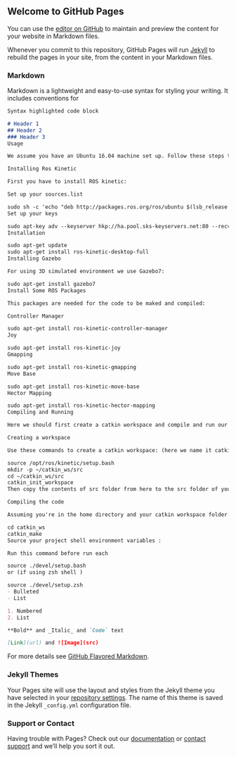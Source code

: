 ## Welcome to GitHub Pages

You can use the [editor on GitHub](https://github.com/SaraTohidi/traversal_map/edit/master/README.md) to maintain and preview the content for your website in Markdown files.

Whenever you commit to this repository, GitHub Pages will run [Jekyll](https://jekyllrb.com/) to rebuild the pages in your site, from the content in your Markdown files.

### Markdown

Markdown is a lightweight and easy-to-use syntax for styling your writing. It includes conventions for

```markdown
Syntax highlighted code block

# Header 1
## Header 2
### Header 3
Usage

We assume you have an Ubuntu 16.04 machine set up. Follow these steps to bring up the robot:

Installing Ros Kinetic

First you have to install ROS kinetic:

Set up your sources.list

sudo sh -c 'echo "deb http://packages.ros.org/ros/ubuntu $(lsb_release -sc) main" > /etc/apt/sources.list.d/ros-latest.list'
Set up your keys

sudo apt-key adv --keyserver hkp://ha.pool.sks-keyservers.net:80 --recv-key 421C365BD9FF1F717815A3895523BAEEB01FA116
Installation

sudo apt-get update
sudo apt-get install ros-kinetic-desktop-full
Installing Gazebo

For using 3D simulated environment we use Gazebo7:

sudo apt-get install gazebo7
Install Some ROS Packages

This packages are needed for the code to be maked and compiled:

Controller Manager

sudo apt-get install ros-kinetic-controller-manager 
Joy

sudo apt-get install ros-kinetic-joy
Gmapping

sudo apt-get install ros-kinetic-gmapping
Move Base

sudo apt-get install ros-kinetic-move-base
Hector Mapping

sudo apt-get install ros-kinetic-hector-mapping
Compiling and Running

Here we should first create a catkin workspace and compile and run our code. Follow these steps to finally see the result:

Creating a workspace

Use these commands to create a catkin workspace: (here we name it catkin_ws)

source /opt/ros/kinetic/setup.bash
mkdir -p ~/catkin_ws/src
cd ~/catkin_ws/src
catkin_init_workspace
Then copy the contents of src folder from here to the src folder of your workspace.

Compiling the code

Assuming you're in the home directory and your catkin workspace folder is named catkin_ws use these commands:

cd catkin_ws
catkin_make
Source your project shell environment variables :

Run this command before run each

source ./devel/setup.bash
or (if using zsh shell )

source ./devel/setup.zsh
- Bulleted
- List

1. Numbered
2. List

**Bold** and _Italic_ and `Code` text

[Link](url) and ![Image](src)
```

For more details see [GitHub Flavored Markdown](https://guides.github.com/features/mastering-markdown/).

### Jekyll Themes

Your Pages site will use the layout and styles from the Jekyll theme you have selected in your [repository settings](https://github.com/SaraTohidi/traversal_map/settings). The name of this theme is saved in the Jekyll `_config.yml` configuration file.

### Support or Contact

Having trouble with Pages? Check out our [documentation](https://help.github.com/categories/github-pages-basics/) or [contact support](https://github.com/contact) and we’ll help you sort it out.
